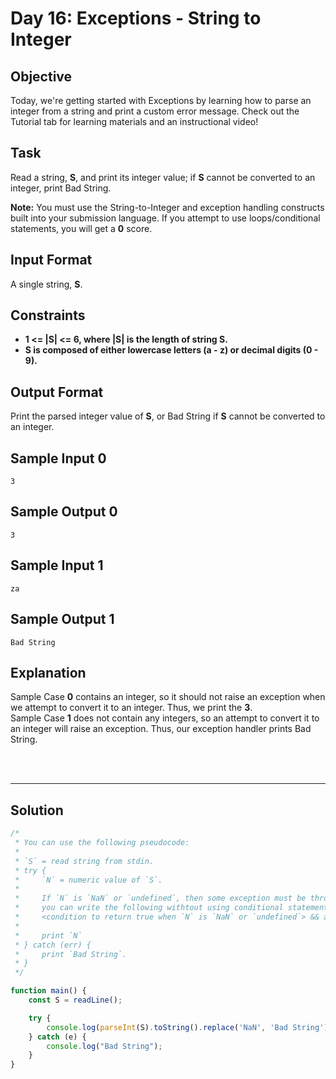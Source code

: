 # Day 16: Exceptions - String to Integer
## Objective

Today, we're getting started with Exceptions by learning how to parse an integer from a string and print a custom error message. Check out the Tutorial tab for learning materials and an instructional video!


## Task

Read a string, **S**, and print its integer value; if **S** cannot be converted to an integer, print Bad String.

**Note:** You must use the String-to-Integer and exception handling constructs built into your submission language. If you attempt to use loops/conditional statements, you will get a **0** score.


## Input Format

A single string, **S**.


## Constraints

- **1 <= |S| <= 6, where |S| is the length of string S.**
- **S is composed of either lowercase letters (a - z) or decimal digits (0 - 9).**


## Output Format

Print the parsed integer value of **S**, or Bad String if **S** cannot be converted to an integer.


## Sample Input 0

```
3
```

## Sample Output 0

```
3
```

## Sample Input 1

```
za
```

## Sample Output 1

```
Bad String
```


## Explanation

Sample Case **0** contains an integer, so it should not raise an exception when we attempt to convert it to an integer. Thus, we print the **3**.<br/> 
Sample Case **1** does not contain any integers, so an attempt to convert it to an integer will raise an exception. Thus, our exception handler prints Bad String.

<br/>
<br/>

---

## Solution

```javascript
/*
 * You can use the following pseudocode:
 *
 * `S` = read string from stdin.
 * try {
 *     `N` = numeric value of `S`.
 *     
 *     If `N` is `NaN` or `undefined`, then some exception must be thrown,
 *     you can write the following withtout using conditional statement:
 *     <condition to return true when `N` is `NaN` or `undefined`> && an_undefined_function_call()
 *
 *     print `N`
 * } catch (err) {
 *     print `Bad String`.
 * }
 */

function main() {
    const S = readLine();

    try {
        console.log(parseInt(S).toString().replace('NaN', 'Bad String'));
    } catch (e) {
        console.log("Bad String");
    }
}
```
